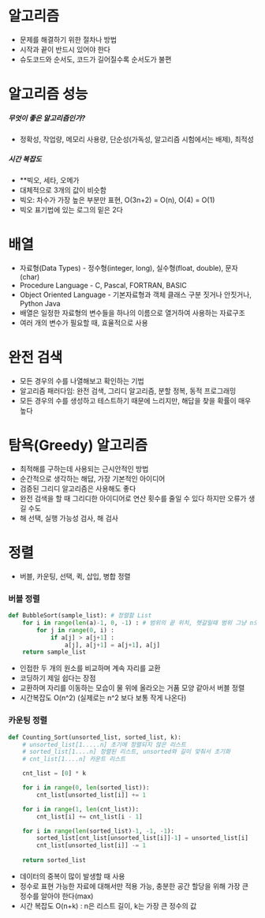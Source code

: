 # 알고리즘

- 문제를 해결하기 위한 절차나 방법
- 시작과 끝이 반드시 있어야 한다
- 슈도코드와 순서도, 코드가 길어질수록 순서도가 불편



# 알고리즘 성능

##### 무엇이 좋은 알고리즘인가?

- 정확성, 작업량, 메모리 사용량, 단순성(가독성, 알고리즘 시험에서는 배제), 최적성

##### 시간 복잡도

- **빅오, 세타, 오메가
- 대체적으로 3개의 값이 비슷함
- 빅오: 차수가 가장 높은 부분만 표현, O(3n+2) = O(n), O(4) = O(1)
- 빅오 표기법에 있는 로그의 밑은 2다



# 배열

- 자료형(Data Types) - 정수형(integer, long), 실수형(float, double), 문자(char)
- Procedure Language - C, Pascal, FORTRAN, BASIC
- Object Oriented Language - 기본자료형과 객체 클래스 구분 짓거나 안짓거나, Python Java
- 배열은 일정한 자료형의 변수들을 하나의 이름으로 열거하여 사용하는 자료구조
- 여러 개의 변수가 필요할 때, 효율적으로 사용



# 완전 검색

- 모든 경우의 수를 나열해보고 확인하는 기법
- 알고리즘 패러다임: 완전 검색, 그리디 알고리즘, 분할 정복, 동적 프로그래밍
- 모든 경우의 수를 생성하고 테스트하기 때문에 느리지만, 해답을 찾을 확률이 매우 높다



# 탐욕(Greedy) 알고리즘

- 최적해를 구하는데 사용되는 근시안적인 방법
- 순간적으로 생각하는 해답, 가장 기본적인 아이디어
- 검증된 그리디 알고리즘은 사용해도 좋다
- 완전 검색을 할 때 그리디한 아이디어로 연산 횟수를 줄일 수 있다 하지만 오류가 생길 수도
- 해 선택, 실행 가능성 검사, 해 검사



# 정렬

- 버블, 카운팅, 선택, 퀵, 삽입, 병합 정렬

### 버블 정렬

```python
def BubbleSort(sample_list): # 정렬할 List
    for i in range(len(a)-1, 0, -1) : # 범위의 끝 위치, 헷갈릴때 범위 그냥 n으로 해도 됨
        for j in range(0, i) :
            if a[j] > a[j+1] :
                a[j], a[j+1] = a[j+1], a[j]
    return sample_list
```

- 인접한 두 개의 원소를 비교하며 계속 자리를 교환
- 코딩하기 제일 쉽다는 장점
- 교환하며 자리를 이동하는 모습이 물 위에 올라오는 거품 모양 같아서 버블 정렬
- 시간복잡도 O(n^2) (실제로는 n^2 보다 보통 작게 나온다)



### 카운팅 정렬

```python
def Counting_Sort(unsorted_list, sorted_list, k):
    # unsorted_list[1.....n] 초기에 정렬되지 않은 리스트
    # sorted_list[1....n] 정렬된 리스트, unsorted와 길이 맞춰서 초기화
    # cnt_list[1....n] 카운트 리스트

    cnt_list = [0] * k

    for i in range(0, len(sorted_list)):
        cnt_list[unsorted_list[i]] += 1

    for i in range(1, len(cnt_list)):
        cnt_list[i] += cnt_list[i - 1]

    for i in range(len(sorted_list)-1, -1, -1):
        sorted_list[cnt_list[unsorted_list[i]]-1] = unsorted_list[i]
        cnt_list[unsorted_list[i]] -= 1
        
    return sorted_list

```



- 데이터의 중복이 많이 발생할 때 사용
- 정수로 표현 가능한 자료에 대해서만 적용 가능, 충분한 공간 할당을 위해 가장 큰 정수를 알아야 한다(max)
- 시간 복잡도 O(n+k) : n은 리스트 길이, k는 가장 큰 정수의 값